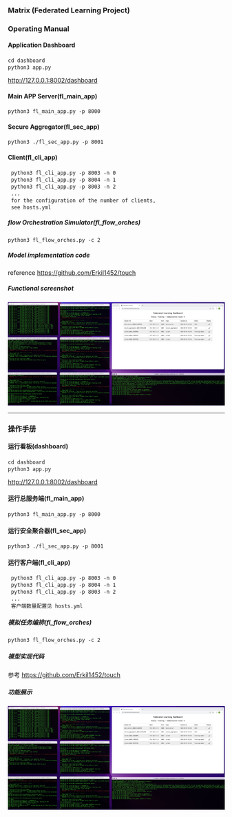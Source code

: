### Matrix (Federated Learning Project)

### Operating Manual

#### Application Dashboard
```shell
cd dashboard 
python3 app.py
```
http://127.0.0.1:8002/dashboard

#### Main APP Server(fl_main_app) 
```shell
python3 fl_main_app.py -p 8000 
```

#### Secure Aggregator(fl_sec_app)
```shell
python3 ./fl_sec_app.py -p 8001
```
#### Client(fl_cli_app)
```shell
 python3 fl_cli_app.py -p 8003 -n 0
 python3 fl_cli_app.py -p 8004 -n 1
 python3 fl_cli_app.py -p 8003 -n 2
 ...
 for the configuration of the number of clients, 
 see hosts.yml
```

##### flow Orchestration Simulator(fl_flow_orches)
```shell
python3 fl_flow_orches.py -c 2
```

##### Model implementation code
reference https://github.com/Erkil1452/touch

##### Functional screenshot

<img src="./doc/img/20220507-024348.jpg" width="930">

---

### 操作手册

#### 运行看板(dashboard) 
```shell
cd dashboard 
python3 app.py
```
http://127.0.0.1:8002/dashboard

#### 运行总服务端(fl_main_app) 
```shell
python3 fl_main_app.py -p 8000 
```

#### 运行安全聚合器(fl_sec_app)
```shell
python3 ./fl_sec_app.py -p 8001
```
#### 运行客户端(fl_cli_app)
```shell
 python3 fl_cli_app.py -p 8003 -n 0
 python3 fl_cli_app.py -p 8004 -n 1
 python3 fl_cli_app.py -p 8003 -n 2
 ...
 客户端数量配置见 hosts.yml
```

##### 模拟任务编排(fl_flow_orches)
```shell
python3 fl_flow_orches.py -c 2
```

##### 模型实现代码
参考 https://github.com/Erkil1452/touch

##### 功能展示

<img src="./doc/img/20220507-024348.jpg" width="930">